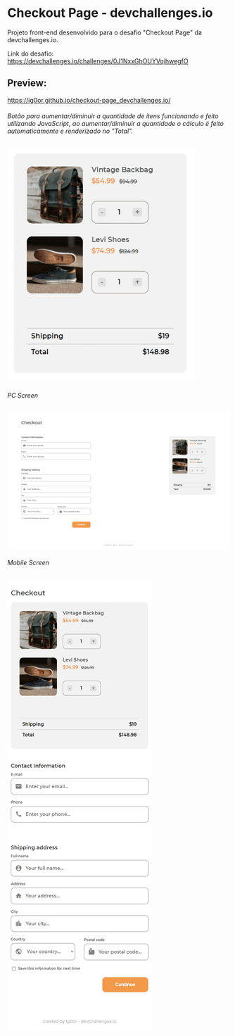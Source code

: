 # Checkout Page - devchallenges.io

Projeto front-end desenvolvido para o desafio "Checkout Page" da devchallenges.io.

Link do desafio: https://devchallenges.io/challenges/0J1NxxGhOUYVqihwegfO

## Preview:

https://ig0or.github.io/checkout-page_devchallenges.io/

###### Botâo para aumentar/diminuir a quantidade de itens funcionando e feito utilizando JavaScript, ao aumentar/diminuir a quantidade o cálculo é feito automaticamente e renderizado no "Total".
![](https://github.com/Ig0or/checkout-page_devchallenges.io/blob/main/img/preview-values.gif)

###### PC Screen

![](https://github.com/Ig0or/checkout-page_devchallenges.io/blob/main/img/preview-pc.png)

###### Mobile Screen

![](https://github.com/Ig0or/checkout-page_devchallenges.io/blob/main/img/preview-mobile.png)
